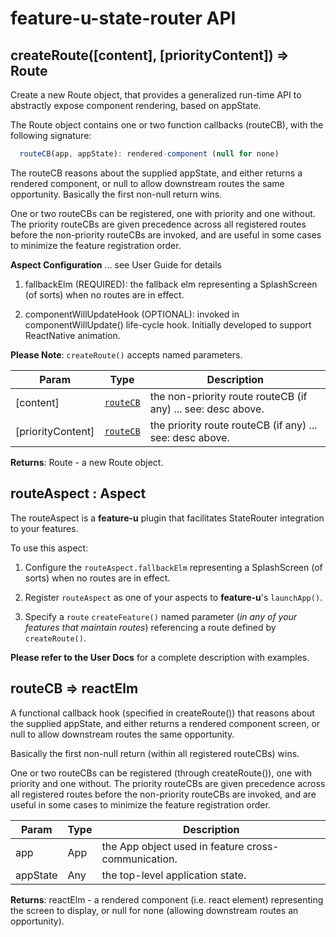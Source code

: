 # feature-u-state-router API
<a name="createRoute"></a>

## createRoute([content], [priorityContent]) ⇒ Route
Create a new Route object, that provides a generalized run-timeAPI to abstractly expose component rendering, based on appState.The Route object contains one or two function callbacks (routeCB), withthe following signature:```js  routeCB(app, appState): rendered-component (null for none)```The routeCB reasons about the supplied appState, and either returns arendered component, or null to allow downstream routes the sameopportunity.  Basically the first non-null return wins.One or two routeCBs can be registered, one with priority and onewithout.  The priority routeCBs are given precedence across allregistered routes before the non-priority routeCBs are invoked, andare useful in some cases to minimize the feature registrationorder.**Aspect Configuration** ... see User Guide for details1. fallbackElm (REQUIRED): the fallback elm representing a   SplashScreen (of sorts) when no routes are in effect.2. componentWillUpdateHook (OPTIONAL): invoked in   componentWillUpdate() life-cycle hook.  Initially developed to   support ReactNative animation.**Please Note**: `createRoute()` accepts named parameters.


| Param | Type | Description |
| --- | --- | --- |
| [content] | [`routeCB`](#routeCB) | the non-priority route routeCB (if any) ... see: desc above. |
| [priorityContent] | [`routeCB`](#routeCB) | the priority route routeCB (if any) ... see: desc above. |

**Returns**: Route - a new Route object.  
<a name="routeAspect"></a>

## routeAspect : Aspect
The routeAspect is a **feature-u** plugin that facilitates StateRouterintegration to your features.To use this aspect: 1. Configure the `routeAspect.fallbackElm` representing a    SplashScreen (of sorts) when no routes are in effect. 2. Register `routeAspect` as one of your aspects to    **feature-u**'s `launchApp()`.  3. Specify a `route` `createFeature()` named parameter (_in any    of your features that maintain routes_) referencing a route     defined by `createRoute()`.**Please refer to the User Docs** for a complete description withexamples.

<a name="routeCB"></a>

## routeCB ⇒ reactElm
A functional callback hook (specified in createRoute()) thatreasons about the supplied appState, and either returns a renderedcomponent screen, or null to allow downstream routes the sameopportunity.Basically the first non-null return (within all registeredrouteCBs) wins.One or two routeCBs can be registered (through createRoute()), onewith priority and one without.  The priority routeCBs are givenprecedence across all registered routes before the non-priorityrouteCBs are invoked, and are useful in some cases to minimize thefeature registration order.


| Param | Type | Description |
| --- | --- | --- |
| app | App | the App object used in feature cross-communication. |
| appState | Any | the top-level application state. |

**Returns**: reactElm - a rendered component (i.e. react element)representing the screen to display, or null for none (allowingdownstream routes an opportunity).  
